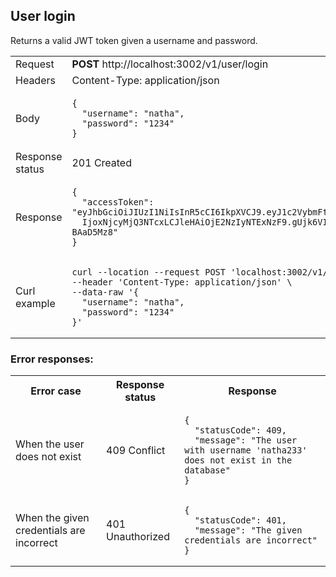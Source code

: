 ## User login
Returns a valid JWT token given a username and password.

<table>
  <tr>
    <td>Request</td>
    <td><b>POST</b> http://localhost:3002/v1/user/login</td>
  </tr>
  <tr>
    <td>Headers</td>
    <td>Content-Type: application/json</td>
  </tr>
  <tr>
    <td>Body</td>
    <td>

    {
      "username": "natha",
      "password": "1234"
    }
  </td>
  </tr>
  <tr>
    <td>Response status</td>
    <td>201 Created</td>
  </tr>
  <tr>
    <td>Response</td>
    <td>
    
    {
      "accessToken": "eyJhbGciOiJIUzI1NiIsInR5cCI6IkpXVCJ9.eyJ1c2VybmFtZSI6Im5hdGhhMiIsInN1YiI6MiwiaWF0
      IjoxNjcyMjQ3NTcxLCJleHAiOjE2NzIyNTExNzF9.gUjk6VIt3O6NLNHvbOhPfD0d-uv1-3ws3o-BAaD5Mz8"
    }
  </td>
  </tr>
  <tr>
    <td>Curl example</td>
    <td>
    
    curl --location --request POST 'localhost:3002/v1/user/login' \
    --header 'Content-Type: application/json' \
    --data-raw '{
      "username": "natha",
      "password": "1234"
    }'
  </td>
  </tr>
</table>

### Error responses:

<table>
  <tr>
    <th>Error case</td>
    <th>Response status</td>
    <th>Response</td>
  </tr>
  <tr>
    <td>
      When the user does not exist
    </td>
    <td>409 Conflict</td>
    <td>
    
    {
      "statusCode": 409,
      "message": "The user with username 'natha233' does not exist in the database"
    }
  </td>
  </tr>
  <tr>
    <td>When the given credentials are incorrect</td>
    <td>401 Unauthorized</td>
    <td>
    
    {
      "statusCode": 401,
      "message": "The given credentials are incorrect"
    }
  </td>
  </tr>
</table>
